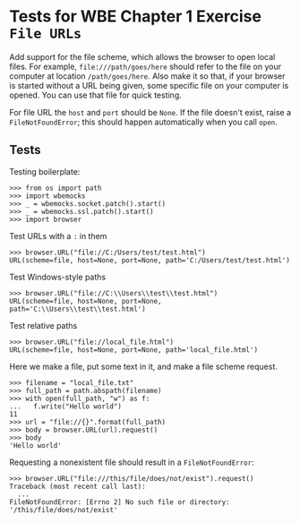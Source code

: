 Tests for WBE Chapter 1 Exercise `File URLs`
============================================

Add support for the file scheme, which allows the browser to open
local files. For example, `file:///path/goes/here` should refer to the
file on your computer at location `/path/goes/here`. Also make it so
that, if your browser is started without a URL being given, some
specific file on your computer is opened. You can use that file for
quick testing.

For file URL the `host` and `port` should be `None`. If the file
doesn't exist, raise a `FileNotFoundError`; this should happen
automatically when you call `open`.

Tests 
-----

Testing boilerplate:

    >>> from os import path
    >>> import wbemocks
    >>> _ = wbemocks.socket.patch().start()
    >>> _ = wbemocks.ssl.patch().start()
    >>> import browser


	
Test URLs with a `:` in them
 
    >>> browser.URL("file://C:/Users/test/test.html")
    URL(scheme=file, host=None, port=None, path='C:/Users/test/test.html')
	

Test Windows-style paths
 
    >>> browser.URL("file://C:\\Users\\test\\test.html")
    URL(scheme=file, host=None, port=None, path='C:\\Users\\test\\test.html')
    
	
Test relative paths 

    >>> browser.URL("file://local_file.html")
    URL(scheme=file, host=None, port=None, path='local_file.html')
	


Here we make a file, put some text in it, and make a file scheme request.

    >>> filename = "local_file.txt"
    >>> full_path = path.abspath(filename)
    >>> with open(full_path, "w") as f:
    ...   f.write("Hello world")
    11
    >>> url = "file://{}".format(full_path)
    >>> body = browser.URL(url).request()
    >>> body
    'Hello world'
    
Requesting a nonexistent file should result in a `FileNotFoundError`:

    >>> browser.URL("file:///this/file/does/not/exist").request()
    Traceback (most recent call last):
      ...
    FileNotFoundError: [Errno 2] No such file or directory: '/this/file/does/not/exist'
